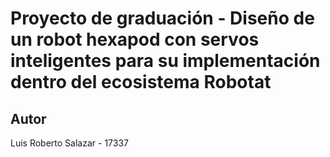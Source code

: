 # Proyecto de graduación - Diseño de un robot hexapod con servos inteligentes para su implementación dentro del ecosistema Robotat



## Autor

Luis Roberto Salazar - 17337
